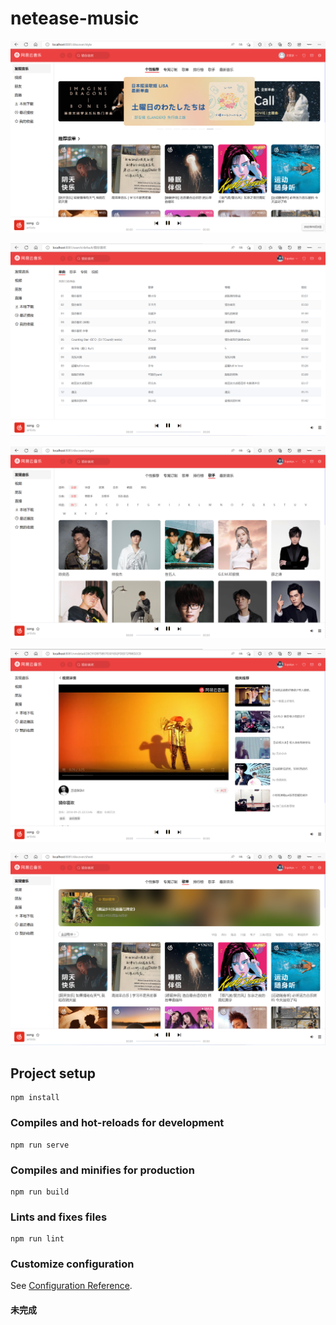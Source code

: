 <!--
 * @Author: Topskys
 * @Date: 2022-03-25 09:06:46
 * @LastEditTime: 2022-10-03 10:32:30
-->
# netease-music
![Image text](https://github.com/Topskys/netease-music/blob/main/src/assets/img/W0KVI.png)

![Image text](https://github.com/Topskys/netease-music/blob/main/src/assets/img/8.png)

![Image text](https://github.com/Topskys/netease-music/blob/main/src/assets/img/LXF.png)

![Image text](https://github.com/Topskys/netease-music/blob/main/src/assets/img/2.png)

![Image text](https://github.com/Topskys/netease-music/blob/main/src/assets/img/BOC.png)


## Project setup
```
npm install
```

### Compiles and hot-reloads for development
```
npm run serve
```

### Compiles and minifies for production
```
npm run build
```

### Lints and fixes files
```
npm run lint
```

### Customize configuration
See [Configuration Reference](https://cli.vuejs.org/config/).


#### 未完成
